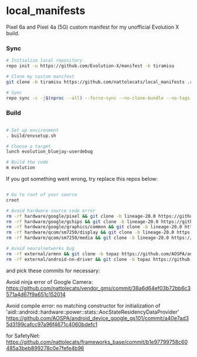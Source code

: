 # local_manifests
Pixel 6a and Pixel 4a (5G) custom manifest for my unofficial Evolution X build.

### Sync ###

```bash
# Initialize local repository
repo init -u https://github.com/Evolution-X/manifest -b tiramisu

# Clone my custom manifest
git clone -b tiramisu https://github.com/nattolecats/local_manifests .repo/local_manifests

# Sync
repo sync -c -j$(nproc --all) --force-sync --no-clone-bundle --no-tags

```

### Build ###

```bash

# Set up environment
. build/envsetup.sh

# Choose a target
lunch evolution_bluejay-userdebug

# Build the code
m evolution
```

If you got something went wrong, try replace this repos below:

```bash

# Go to root of your source
croot

# Avoid hardware source code error
rm -rf hardware/google/pixel && git clone -b lineage-20.0 https://github.com/LineageOS/android_hardware_google_pixel hardware/google/pixel
rm -rf hardware/google/gchips && git clone -b lineage-20.0 https://github.com/LineageOS/android_hardware_google_gchips hardware/google/gchips
rm -rf hardware/google/graphics/common && git clone -b lineage-20.0 https://github.com/LineageOS/android_hardware_google_graphics_common hardware/google/graphics/common
rm -rf hardware/qcom/sm7250/display && git clone -b lineage-20.0 https://github.com/LineageOS/android_hardware_qcom_sm7250_display hardware/qcom/sm7250/display
rm -rf hardware/qcom/sm7250/media && git clone -b lineage-20.0 https://github.com/LineageOS/android_hardware_qcom_sm7250_media hardware/qcom/sm7250/media

# Avoid neuralnetworks bug
rm -rf external/armnn && git clone -b topaz https://github.com/AOSPA/android_external_armnn external/armnn
rm -rf external/android-nn-driver && git clone -b topaz https://github.com/AOSPA/android_external_android-nn-driver external/android-nn-driver

```
and pick these commits for necessary:

Avoid ninja error of Google Camera: 
https://github.com/nattolecats/vendor_gms/commit/38a6d64ef03b72bb6c3571a4d67f9a651c152014

Avoid compile error: no matching constructor for initialization of 'aidl::android::hardware::power::stats::AocStateResidencyDataProvider'
https://github.com/AOSPA/android_device_google_gs101/commit/a40e7ad35d3199cafcc97a96f4671c4060bdefc1

for SafetyNet:
https://github.com/nattolecats/frameworks_base/commit/b1e97799758c60485a3beb899278c0e7fefe4b96
